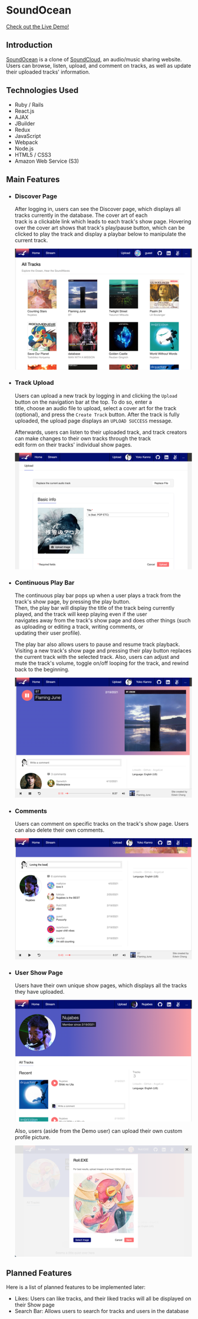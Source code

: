 # SoundOcean

[Check out the Live Demo!](https://soundocean.herokuapp.com/#/)

## Introduction

[SoundOcean](https://soundocean.herokuapp.com/#/) is a clone of [SoundCloud](https://soundcloud.com), an audio/music sharing website. Users can browse, listen, upload, and comment on tracks, as well as update their uploaded tracks' information.

## Technologies Used

- Ruby / Rails
- React.js
- AJAX
- JBuilder
- Redux
- JavaScript
- Webpack
- Node.js
- HTML5 / CSS3
- Amazon Web Service (S3)

## Main Features

- ### Discover Page

    After logging in, users can see the Discover page, which displays all tracks currently in the database. The cover art of each  
    track is a clickable link which leads to each track's show page. Hovering over the cover art shows that track's play/pause button,
    which can be clicked to play the track and display a playbar below to manipulate the current track.
    
    ![discover](https://github.com/EdwinHongCheng/SoundOcean/blob/main/app/assets/images/readme_screenshots/Discover/01.png)

- ### Track Upload

    Users can upload a new track by logging in and clicking the `Upload` button on the navigation bar at the top. To do so, enter a     
    title, choose an audio file to upload, select a cover art for the track (optional), and press the `Create Track` button. After
    the track is fully uploaded, the upload page displays an `UPLOAD SUCCESS` message.

    Afterwards, users can listen to their uploaded track, and track creators can make changes to their own tracks through the track     
    edit form on their tracks' individual show pages.
    
    ![upload](https://github.com/EdwinHongCheng/SoundOcean/blob/main/app/assets/images/readme_screenshots/Upload/02.png)

- ### Continuous Play Bar

    The continuous play bar pops up when a user plays a track from the track's show page, by pressing the play button.     
    Then, the play bar will display the title of the track being currently played, and the track will keep playing even if the user  
    navigates away from the track's show page and does other things (such as uploading or editing a track, writing comments, or         
    updating their user profile).
    
    The play bar also allows users to pause and resume track playback. Visiting a new track's show page and pressing their play button
    replaces the current track with the selected track. Also, users can adjust and mute the track's volume, toggle on/off looping 
    for the track, and rewind back to the beginning.
    
    ![playbar](https://github.com/EdwinHongCheng/SoundOcean/blob/main/app/assets/images/readme_screenshots/PlayBar/01.png)
    
- ### Comments
    
    Users can comment on specific tracks on the track's show page. Users can also delete their own comments.
    
    ![playbar](https://github.com/EdwinHongCheng/SoundOcean/blob/main/app/assets/images/readme_screenshots/Comments/01.png)
    
- ### User Show Page

    Users have their own unique show pages, which displays all the tracks they have uploaded.   
    
    ![userShowPage3](https://github.com/EdwinHongCheng/SoundOcean/blob/main/app/assets/images/readme_screenshots/UserShowPage/03.png)
    
    Also, users (aside from the Demo user) can upload their own custom profile picture.    
    
    ![userShowPage2](https://github.com/EdwinHongCheng/SoundOcean/blob/main/app/assets/images/readme_screenshots/UserShowPage/02.png)
    
## Planned Features

Here is a list of planned features to be implemented later:

- Likes: Users can like tracks, and their liked tracks will all be displayed on their Show page
- Search Bar: Allows users to search for tracks and users in the database
